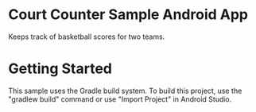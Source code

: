 # Court Counter Sample Android App
Keeps track of basketball scores for two teams.

# Getting Started
This sample uses the Gradle build system. To build this project, use the "gradlew build" command or use "Import Project" in Android Studio.

